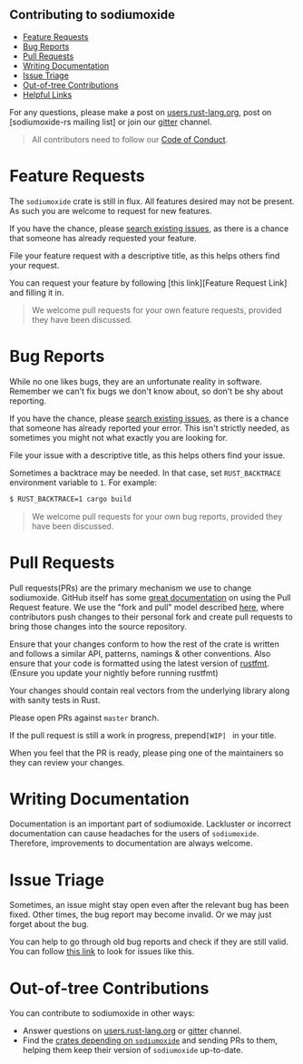 
Contributing to sodiumoxide
---
* [Feature Requests](#feature-requests)
* [Bug Reports](#bug-reports)
* [Pull Requests](#pull-requests)
* [Writing Documentation](#writing-documentation)
* [Issue Triage](#issue-triage)
* [Out-of-tree Contributions](#out-of-tree-contributions)
* [Helpful Links](#helpful-links)

For any questions, please make a post on [users.rust-lang.org][u-r-l-o], post
on [sodiumoxide-rs mailing list] or join our [gitter] channel.

> All contributors need to follow our [Code of Conduct].

[Code of Conduct]: CODE_OF_CONDUCT.md

# Feature Requests
[Feature Requests]: #feature-requests

The `sodiumoxide` crate is still in flux. All features desired may not be present. As
such you are welcome to request for new features. 

If you have the chance, please [search existing issues], as there is a chance
that someone has already requested your feature.

File your feature request with a descriptive title, as this helps others find
your request.

You can request your feature by following [this link][Feature Request Link] and
filling it in. 

> We welcome pull requests for your own feature requests, provided they have
been discussed.

# Bug Reports
[Bug Reports]: #bug-reports

While no one likes bugs, they are an unfortunate reality in software. Remember
we can't fix bugs we don't know about, so don't be shy about reporting.

If you have the chance, please [search existing issues], as there is a chance
that someone has already reported your error. This isn't strictly needed, as
sometimes you might not what exactly you are looking for.

File your issue with a descriptive title, as this helps others find your issue.

Sometimes a backtrace may be needed. In that case, set `RUST_BACKTRACE`
environment variable to `1`. For example:

```bash
$ RUST_BACKTRACE=1 cargo build
```

> We welcome pull requests for your own bug reports, provided they have been
discussed.


# Pull Requests
[Pull Requests]: #pull-requests

Pull requests(PRs) are the primary mechanism we use to change sodiumoxide. GitHub itself
has some [great documentation] on using the Pull Request feature. We use the
"fork and pull" model described [here][fnp], where contributors push changes to
their personal fork and create pull requests to bring those changes into the
source repository.

Ensure that your changes conform to how the rest of the crate is written and follows a 
similar API, patterns, namings & other conventions. Also ensure that your code is formatted
using the latest version of [rustfmt]. (Ensure you update your nightly before running rustfmt)

Your changes should contain real vectors from the underlying library along with sanity tests
in Rust. 

Please open PRs against `master` branch.

If the pull request is still a work in progress, prepend`[WIP] ` in your 
title. 

When you feel that the PR is ready, please ping one of the maintainers so
they can review your changes.

[great documentation]: https://help.github.com/articles/about-pull-requests/
[fnp]: https://help.github.com/articles/about-collaborative-development-models/
[rustfmt]: https://github.com/rust-lang/rustfmt

# Writing Documentation
[Writing Documentation]: #writing-documentation

Documentation is an important part of sodiumoxide. Lackluster or incorrect
documentation can cause headaches for the users of `sodiumoxide`. Therefore,
improvements to documentation are always welcome.


# Issue Triage
[Issue Triage]: #issue-triage

Sometimes, an issue might stay open even after the relevant bug has been fixed.
Other times, the bug report may become invalid. Or we may just forget about the
bug.

You can help to go through old bug reports and check if they are still valid.
You can follow [this link][lrus] to look for issues like this.

[lrus]: https://github.com/sodiumoxide/sodiumoxide/issues?q=is%3Aissue+is%3Aopen+sort%3Aupdated-asc

# Out-of-tree Contributions
[Out-of-tree Contributions]: #out-of-tree-contributions

You can contribute to sodiumoxide in other ways:

* Answer questions on [users.rust-lang.org][u-r-l-o] or
[gitter] channel.
* Find the [crates depending on `sodiumoxide`][dependent] and sending PRs to them,
helping them keep their version of `sodiumoxide` up-to-date.

[dependent]: https://crates.io/crates/sodiumoxide/reverse_dependencies



[u-r-l-o]: https://users.rust-lang.org
[gitter]: https://gitter.im/sodiumoxide-rs/Lobby
[search existing issues]: https://github.com/sodiumoxide/sodiumoxide/search?q=&type=Issues&utf8=%E2%9C%93
